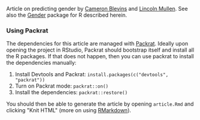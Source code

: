 Article on predicting gender by [Cameron Blevins][] and [Lincoln
Mullen][]. See also the [Gender][] package for R described herein.

### Using Packrat

The dependencies for this article are managed with [Packrat][]. Ideally
upon opening the project in RStudio, Packrat should bootstrap itself and
install all the R packages. If that does not happen, then you can use
packrat to install the dependencies manually:

1.  Install Devtools and Packrat:  `install.packages(c("devtools", "packrat"))`
2.  Turn on Packrat mode:  `packrat::on()`
3.  Install the dependencies:  `packrat::restore()`

You should then be able to generate the article by opening `article.Rmd`
and clicking "Knit HTML" (more on using [RMarkdown][]).

  [Cameron Blevins]: http://www.cameronblevins.org/
  [Lincoln Mullen]: http://lincolnmullen.com/
  [Gender]: https://github.com/ropensci/gender
  [Packrat]: http://rstudio.github.io/packrat/
  [RMarkdown]: http://rmarkdown.rstudio.com/
